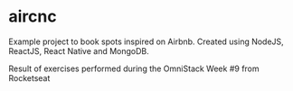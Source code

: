 # aircnc
Example project to book spots inspired on Airbnb. Created using NodeJS, ReactJS, React Native and MongoDB.

Result of exercises performed during the OmniStack Week #9 from Rocketseat
